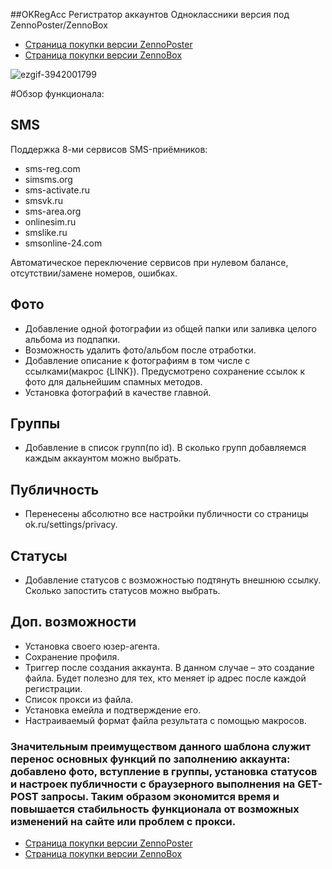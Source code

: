 ##OKRegAcc
Регистратор аккаунтов Одноклассники версия под ZennoPoster/ZennoBox

* [Страница покупки версии ZennoPoster](http://www.oplata.info/asp/pay_wm.asp?id_d=2224864&lang=ru-RU)
* [Страница покупки версии ZennoBox](http://www.oplata.info/asp/pay_wm.asp?id_d=2223506&lang=ru-RU)

![ezgif-3942001799](https://cloud.githubusercontent.com/assets/23078175/20187225/845f29b6-a784-11e6-8fe9-5b04ec1039ff.gif)

#Обзор функционала:

## SMS
Поддержка 8-ми сервисов SMS-приёмников:
* sms-reg.com
* simsms.org
* sms-activate.ru
* smsvk.ru
* sms-area.org
* onlinesim.ru
* smslike.ru
* smsonline-24.com

Автоматическое переключение сервисов при нулевом балансе, отсутствии/замене номеров, ошибках.

## Фото
* Добавление одной фотографии из общей папки или заливка целого альбома из подпапки. 
* Возможность удалить фото/альбом после отработки.
* Добавление описание к фотографиям в том числе с ссылками(макрос {LINK}). Предусмотрено сохранение ссылок к фото для дальнейшим спамных методов.
* Установка фотографий в качестве главной.

## Группы
* Добавление в список групп(по id). В сколько групп добавляемся каждым аккаунтом можно выбрать.

## Публичность
* Перенесены абсолютно все настройки публичности со страницы ok.ru/settings/privacy. 

## Статусы
* Добавление статусов с возможностью подтянуть внешнюю ссылку. Сколько запостить статусов можно выбрать.

## Доп. возможности
* Установка своего юзер-агента.
* Сохранение профиля.
* Триггер после создания аккаунта. В данном случае – это создание файла. Будет полезно для тех, кто меняет ip адрес после каждой регистрации.
* Список прокси из файла.
* Установка емейла и подтверждение его.
* Настраиваемый формат файла результата с помощью макросов.

### Значительным преимуществом данного шаблона служит перенос основных функций по заполнению аккаунта: добавлено фото, вступление в группы, установка статусов и настроек публичности с браузерного выполнения на GET-POST запросы. Таким образом экономится время и повышается стабильность функционала от возможных изменений на сайте или проблем с прокси.

* [Страница покупки версии ZennoPoster](http://www.oplata.info/asp/pay_wm.asp?id_d=2224864&lang=ru-RU)
* [Страница покупки версии ZennoBox](http://www.oplata.info/asp/pay_wm.asp?id_d=2223506&lang=ru-RU)
